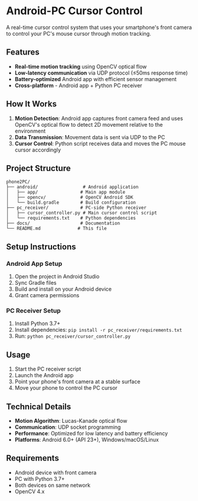 # Android-PC Cursor Control

A real-time cursor control system that uses your smartphone's front camera to control your PC's mouse cursor through motion tracking.

## Features

- **Real-time motion tracking** using OpenCV optical flow
- **Low-latency communication** via UDP protocol (≤50ms response time)
- **Battery-optimized** Android app with efficient sensor management
- **Cross-platform** - Android app + Python PC receiver

## How It Works

1. **Motion Detection**: Android app captures front camera feed and uses OpenCV's optical flow to detect 2D movement relative to the environment
2. **Data Transmission**: Movement data is sent via UDP to the PC
3. **Cursor Control**: Python script receives data and moves the PC mouse cursor accordingly

## Project Structure

```
phone2PC/
├── android/                 # Android application
│   ├── app/                # Main app module
│   ├── opencv/             # OpenCV Android SDK
│   └── build.gradle        # Build configuration
├── pc_receiver/            # PC-side Python receiver
│   ├── cursor_controller.py # Main cursor control script
│   └── requirements.txt    # Python dependencies
├── docs/                   # Documentation
└── README.md              # This file
```

## Setup Instructions

### Android App Setup

1. Open the project in Android Studio
2. Sync Gradle files
3. Build and install on your Android device
4. Grant camera permissions

### PC Receiver Setup

1. Install Python 3.7+
2. Install dependencies: `pip install -r pc_receiver/requirements.txt`
3. Run: `python pc_receiver/cursor_controller.py`

## Usage

1. Start the PC receiver script
2. Launch the Android app
3. Point your phone's front camera at a stable surface
4. Move your phone to control the PC cursor

## Technical Details

- **Motion Algorithm**: Lucas-Kanade optical flow
- **Communication**: UDP socket programming
- **Performance**: Optimized for low latency and battery efficiency
- **Platforms**: Android 6.0+ (API 23+), Windows/macOS/Linux

## Requirements

- Android device with front camera
- PC with Python 3.7+
- Both devices on same network
- OpenCV 4.x 